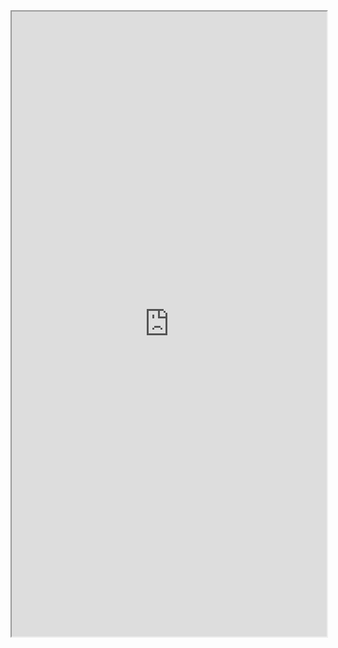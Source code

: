 <iframe width="100%" height="1000px" src="https://embed.plnkr.co/u0rJKMy4tVuMarIcMbO2/?show=preview&sidebar=none"></iframe>
